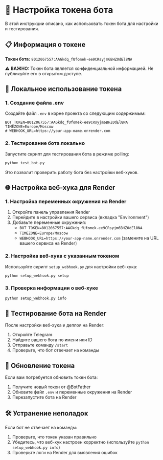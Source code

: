 # 🔑 Настройка токена бота

В этой инструкции описано, как использовать токен бота для настройки и тестирования.

## 📋 Информация о токене

**Токен бота:** `8012067557:AAGkdq_fUfomek-ee9CRsyjm6BHZ0dEl8NA`

⚠️ **ВАЖНО:** Токен бота является конфиденциальной информацией. Не публикуйте его в открытом доступе.

## 🔧 Локальное использование токена

### 1. Создание файла .env

Создайте файл `.env` в корне проекта со следующим содержимым:

```
BOT_TOKEN=8012067557:AAGkdq_fUfomek-ee9CRsyjm6BHZ0dEl8NA
TIMEZONE=Europe/Moscow
# WEBHOOK_URL=https://your-app-name.onrender.com
```

### 2. Тестирование бота локально

Запустите скрипт для тестирования бота в режиме polling:

```bash
python test_bot.py
```

Это позволит проверить работу бота без настройки веб-хуков.

## 🌐 Настройка веб-хука для Render

### 1. Настройка переменных окружения на Render

1. Откройте панель управления Render
2. Перейдите в настройки вашего сервиса (вкладка "Environment")
3. Добавьте переменные окружения:
   - `BOT_TOKEN=8012067557:AAGkdq_fUfomek-ee9CRsyjm6BHZ0dEl8NA`
   - `TIMEZONE=Europe/Moscow`
   - `WEBHOOK_URL=https://your-app-name.onrender.com` (замените на URL вашего сервиса на Render)

### 2. Настройка веб-хука с указанным токеном

Используйте скрипт `setup_webhook.py` для настройки веб-хука:

```bash
python setup_webhook.py setup
```

### 3. Проверка информации о веб-хуке

```bash
python setup_webhook.py info
```

## 🧪 Тестирование бота на Render

После настройки веб-хука и деплоя на Render:

1. Откройте Telegram
2. Найдите вашего бота по имени или ID
3. Отправьте команду `/start`
4. Проверьте, что бот отвечает на команды

## 🔄 Обновление токена

Если вам потребуется обновить токен бота:

1. Получите новый токен от @BotFather
2. Обновите файл `.env` и переменные окружения на Render
3. Перезапустите бота на Render

## 🛠️ Устранение неполадок

Если бот не отвечает на команды:

1. Проверьте, что токен указан правильно
2. Убедитесь, что веб-хук настроен корректно (используйте `python setup_webhook.py info`)
3. Проверьте логи на Render для выявления ошибок 
